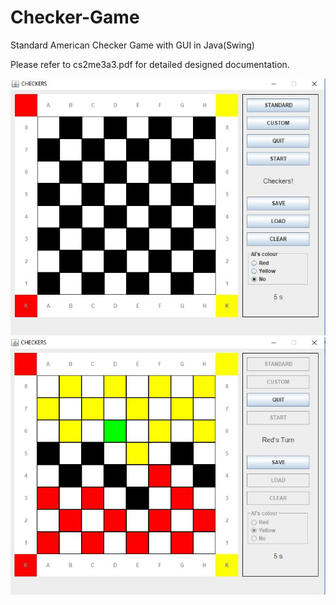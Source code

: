 # Checker-Game
Standard American Checker Game with GUI in Java(Swing)

Please refer to cs2me3a3.pdf for detailed designed documentation.

![alt text](https://github.com/Psharp1004/Checker-Game/blob/master/screenshot1.JPG)
![alt text](https://github.com/Psharp1004/Checker-Game/blob/master/screenshot2.JPG)


